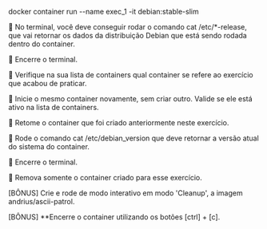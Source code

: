 docker container run --name exec_1 -it debian:stable-slim

🚀 No terminal, você deve conseguir rodar o comando cat /etc/*-release, que vai retornar os dados da distribuição Debian que está sendo rodada dentro do container.

🚀 Encerre o terminal.

🚀 Verifique na sua lista de containers qual container se refere ao exercício que acabou de praticar.

🚀 Inicie o mesmo container novamente, sem criar outro. Valide se ele está ativo na lista de containers.

🚀 Retome o container que foi criado anteriormente neste exercício.

🚀 Rode o comando cat /etc/debian_version que deve retornar a versão atual do sistema do container.

🚀 Encerre o terminal.

🚀 Remova somente o container criado para esse exercício.

[BÔNUS] Crie e rode de modo interativo em modo 'Cleanup', a imagem andrius/ascii-patrol.

[BÔNUS] **Encerre o container utilizando os botões [ctrl] + [c].
